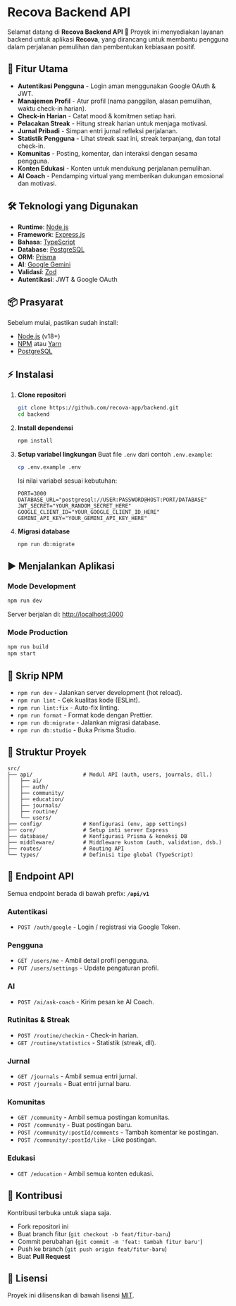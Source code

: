 # Recova Backend API

Selamat datang di **Recova Backend API** 👋
Proyek ini menyediakan layanan backend untuk aplikasi **Recova**, yang dirancang untuk membantu pengguna dalam perjalanan pemulihan dan pembentukan kebiasaan positif.

## 🚀 Fitur Utama

- **Autentikasi Pengguna** - Login aman menggunakan Google OAuth & JWT.
- **Manajemen Profil** - Atur profil (nama panggilan, alasan pemulihan, waktu check-in harian).
- **Check-in Harian** - Catat mood & komitmen setiap hari.
- **Pelacakan Streak** - Hitung streak harian untuk menjaga motivasi.
- **Jurnal Pribadi** - Simpan entri jurnal refleksi perjalanan.
- **Statistik Pengguna** - Lihat streak saat ini, streak terpanjang, dan total check-in.
- **Komunitas** - Posting, komentar, dan interaksi dengan sesama pengguna.
- **Konten Edukasi** - Konten untuk mendukung perjalanan pemulihan.
- **AI Coach** - Pendamping virtual yang memberikan dukungan emosional dan motivasi.

## 🛠️ Teknologi yang Digunakan

- **Runtime**: [Node.js](https://nodejs.org/)
- **Framework**: [Express.js](https://expressjs.com/)
- **Bahasa**: [TypeScript](https://www.typescriptlang.org/)
- **Database**: [PostgreSQL](https://www.postgresql.org/)
- **ORM**: [Prisma](https://www.prisma.io/)
- **AI**: [Google Gemini](https://ai.google.dev/)
- **Validasi**: [Zod](https://zod.dev/)
- **Autentikasi**: JWT & Google OAuth

## 📦 Prasyarat

Sebelum mulai, pastikan sudah install:

- [Node.js](https://nodejs.org/) (v18+)
- [NPM](https://www.npmjs.com/) atau [Yarn](https://yarnpkg.com/)
- [PostgreSQL](https://www.postgresql.org/)

## ⚡ Instalasi

1. **Clone repositori**

   ```bash
   git clone https://github.com/recova-app/backend.git
   cd backend
   ```

2. **Install dependensi**

   ```bash
   npm install
   ```

3. **Setup variabel lingkungan**
   Buat file `.env` dari contoh `.env.example`:

   ```bash
   cp .env.example .env
   ```

   Isi nilai variabel sesuai kebutuhan:

   ```env
   PORT=3000
   DATABASE_URL="postgresql://USER:PASSWORD@HOST:PORT/DATABASE"
   JWT_SECRET="YOUR_RANDOM_SECRET_HERE"
   GOOGLE_CLIENT_ID="YOUR_GOOGLE_CLIENT_ID_HERE"
   GEMINI_API_KEY="YOUR_GEMINI_API_KEY_HERE"
   ```

4. **Migrasi database**

   ```bash
   npm run db:migrate
   ```

## ▶️ Menjalankan Aplikasi

### Mode Development

```bash
npm run dev
```

Server berjalan di: [http://localhost:3000](http://localhost:3000)

### Mode Production

```bash
npm run build
npm start
```

## 📜 Skrip NPM

- `npm run dev` - Jalankan server development (hot reload).
- `npm run lint` - Cek kualitas kode (ESLint).
- `npm run lint:fix` - Auto-fix linting.
- `npm run format` - Format kode dengan Prettier.
- `npm run db:migrate` - Jalankan migrasi database.
- `npm run db:studio` - Buka Prisma Studio.

## 📂 Struktur Proyek

```
src/
├── api/                # Modul API (auth, users, journals, dll.)
│   ├── ai/
│   ├── auth/
│   ├── community/
│   ├── education/
│   ├── journals/
│   ├── routine/
│   └── users/
├── config/             # Konfigurasi (env, app settings)
├── core/               # Setup inti server Express
├── database/           # Konfigurasi Prisma & koneksi DB
├── middleware/         # Middleware kustom (auth, validation, dsb.)
├── routes/             # Routing API
└── types/              # Definisi tipe global (TypeScript)
```

## 📡 Endpoint API

Semua endpoint berada di bawah prefix: **`/api/v1`**

### Autentikasi

- `POST /auth/google` - Login / registrasi via Google Token.

### Pengguna

- `GET /users/me` - Ambil detail profil pengguna.
- `PUT /users/settings` - Update pengaturan profil.

### AI

- `POST /ai/ask-coach` - Kirim pesan ke AI Coach.

### Rutinitas & Streak

- `POST /routine/checkin` - Check-in harian.
- `GET /routine/statistics` - Statistik (streak, dll).

### Jurnal

- `GET /journals` - Ambil semua entri jurnal.
- `POST /journals` - Buat entri jurnal baru.

### Komunitas

- `GET /community` - Ambil semua postingan komunitas.
- `POST /community` - Buat postingan baru.
- `POST /community/:postId/comments` - Tambah komentar ke postingan.
- `POST /community/:postId/like` - Like postingan.

### Edukasi

- `GET /education` - Ambil semua konten edukasi.

## 🤝 Kontribusi

Kontribusi terbuka untuk siapa saja.

- Fork repositori ini
- Buat branch fitur (`git checkout -b feat/fitur-baru`)
- Commit perubahan (`git commit -m 'feat: tambah fitur baru'`)
- Push ke branch (`git push origin feat/fitur-baru`)
- Buat **Pull Request**

## 📄 Lisensi

Proyek ini dilisensikan di bawah lisensi [MIT](LICENSE).
